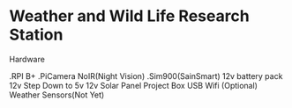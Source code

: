 Weather and Wild Life Research Station
====


Hardware

.RPI B+
.PiCamera NoIR(Night Vision)
.Sim900(SainSmart)
12v battery pack
12v Step Down to 5v
12v Solar Panel
Project Box
USB Wifi (Optional)
Weather Sensors(Not Yet)
